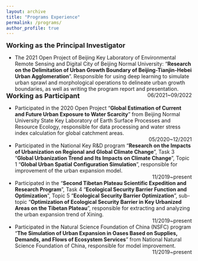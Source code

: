```yaml
---
layout: archive
title: "Programs Experience"
permalink: /programs/
author_profile: true
---
```


<p style="overflow: hidden; ">
<font size="4"><b>Working as the Principal Investigator</b></font>

  <ul>
    <li style="clear:both;">
      <span style="float: left">The 2021 Open Project of Beijing Key Laboratory of Environmental Remote Sensing and Digital City of Beijing Normal University: “<b>Research on the Delimitation of Urban Growth Boundary of Beijing-Tianjin-Hebei Urban Agglomeration</b>”. Responsible for using deep learning to simulate urban sprawl and morphological operations to delineate urban growth boundaries, as well as writing the program report and presentation.</span>
      <span style="float: right">06/2021~09/2022</span>
<br>
    </li>
  </ul>
  
<font size="4"><b>Working as Participant</b></font>

  <ul>
    <li style="clear:both;">
      <span style="float: left">Participated in the 2020 Open Project “<b>Global Estimation of Current and Future Urban Exposure to Water Scarcity</b>” from Beijing Normal University State Key Laboratory of Earth Surface Processes and Resource Ecology, responsible for data processing and water stress index calculation for global catchment areas.</span>
      <span style="float: right">05/2020~12/2021</span><br>
    </li>
  </ul>
  
  <ul>
    <li style="clear:both;">
      <span style="float: left">Participated in the National Key R&amp;D program “<b>Research on the Impacts of Urbanization on Regional and Global Climate Change</b>”, Task 3 “<b>Global Urbanization Trend and Its Impacts on Climate Change</b>”, Topic 1 “<b>Global Urban Spatial Configuration Simulation</b>”, responsible for improvement of the urban expansion model.</span>
      <span style="float: right">11/2019~present</span><br>
    </li>
  </ul>
  
  <ul>
    <li style="clear:both;">
      <span style="float: left">Participated in the “<b>Second Tibetan Plateau Scientific Expedition and Research Program</b>”, Task 4 “<b>Ecological Security Barrier Function and Optimization</b>”, Topic 5 “<b>Ecological Security Barrier Optimization</b>”, sub-topic “<b>Optimization of Ecological Security Barrier in Key Urbanized Areas on the Tibetan Plateau</b>”, responsible for extracting and analyzing the urban expansion trend of Xining.</span>
      <span style="float: right">11/2019~present</span><br>
    </li>
  </ul>
  
  <ul>
    <li style="clear:both;">
      <span style="float: left">Participated in the Natural Science Foundation of China (NSFC) program “<b>The Simulation of Urban Expansion in Oases Based on Supplies, Demands, and Flows of Ecosystem Services</b>” from National Natural Science Foundation of China, responsible for model improvement.</span>
      <span style="float: right">11/2019~present</span>
    </li>
  </ul>
</p>




